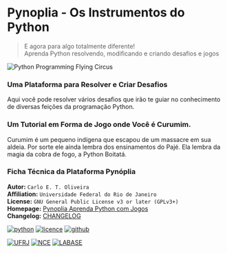 <!---
Open Source program Pynoplia - Copyright © 2024  Carlo Oliveira** <carlo@nce.ufrj.br>,
PDX-License-Identifier:** `GNU General Public License v3.0 or later <http://is.gd/3Udt>`_.
-->
# Pynoplia - Os Instrumentos do Python
> E agora para algo totalmente diferente! <br>
> Aprenda Python resolvendo, modificando e criando desafios e jogos

![Python Programming Flying Circus](_media/PPFC.jpg)

### Uma Plataforma para Resolver e Criar Desafios
Aqui você pode resolver vários desafios que irão te guiar
no conhecimento de diversas feições da programação Python.

### Um Tutorial em Forma de Jogo onde Você é Curumim.
Curumim é um pequeno indígena que escapou de um massacre
em sua aldeia. Por sorte ele ainda lembra dos ensinamentos
do Pajé. Ela lembra da magia da cobra de fogo, a Python Boitatá.

### Ficha Técnica da Plataforma Pynóplia

**Autor:** `Carlo E. T. Oliveira` </br>
**Affiliation:** `Universidade Federal do Rio de Janeiro` </br>
**License:** `GNU General Public License v3 or later (GPLv3+)`</br>
**Homepage:** [Pynoplia Aprenda Python com Jogos]</br>
**Changelog:** [CHANGELOG](CHANGELOG.md)</br>

[![python](https://img.shields.io/github/languages/top/kwarwp/kwarwp)](https://www.python.org/downloads/release/python-383/)
[![licence](https://img.shields.io/github/license/labase/supyplay)](https://raw.githubusercontent.com/labase/supyplay/main/LICENSE)
[![github](https://img.shields.io/badge/release-24.11-blue)](https://github.com/SuPyPerson/SuPyPerson.github.io/releases)

[![UFRJ](https://labase.github.io/image/ufrj-logo-8.png)](https://ufrj.br/)
[![NCE](https://labase.github.io/image/nce-logo-8.png)](http://www.nce.ufrj.br/)
[![LABASE](https://labase.github.io/image/labase-logo-8.png)](http://labase.selfip.org/)

[Pynoplia Aprenda Python com Jogos]: http://activufrj.nce.ufrj.br/wiki/labase/Pynoplia_-_Aprenda_Python_com_Jogos
